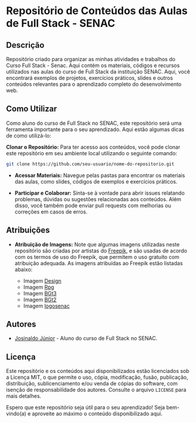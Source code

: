 # Repositório de Conteúdos das Aulas de Full Stack - SENAC


## Descrição
Repositório criado para organizar as minhas atividades e trabalhos do Curso Full Stack - Senac. 
Aqui contém os materiais, códigos e recursos utilizados nas aulas do curso de Full Stack da instituição SENAC. Aqui, você encontrará exemplos de projetos, exercícios práticos, slides e outros conteúdos relevantes para o aprendizado completo do desenvolvimento web.

## Como Utilizar

Como aluno do curso de Full Stack no SENAC, este repositório será uma ferramenta importante para o seu aprendizado. Aqui estão algumas dicas de como utilizá-lo:

**Clonar o Repositório:** Para ter acesso aos conteúdos, você pode clonar este repositório em seu ambiente local utilizando o seguinte comando:


```bash
git clone https://github.com/seu-usuario/nome-do-repositorio.git
```

- **Acessar Materiais:** Navegue pelas pastas para encontrar os materiais das aulas, como slides, códigos de exemplos e exercícios práticos.

- **Participar e Colaborar:** Sinta-se à vontade para abrir issues relatando problemas, dúvidas ou sugestões relacionadas aos conteúdos. Além disso, você também pode enviar pull requests com melhorias ou correções em casos de erros.

## Atribuições

- **Atribuição de Imagens:** Note que algumas imagens utilizadas neste repositório são criadas por artistas do [Freepik](https://br.freepik.com/), e são usadas de acordo com os termos de uso do Freepik, que permitem o uso gratuito com atribuição adequada. As imagens atribuídas ao Freepik estão listadas abaixo:

  
   - Imagem [Design](https://br.freepik.com/fotos-gratis/conceito-de-design-de-inspiracao-de-visao-de-progresso-de-ideias_16437978.htm#query=design%20e%20tecnologia&position=1&from_view=search&track=country_rows_v2)
   - Imagem [Rpg](https://br.freepik.com/fotos-gratis/ainda-vida-de-objetos-com-folha-de-jogo-de-rpg_24749848.htm#from_view=detail_serie)
   - Imagem [BGt3](https://www.freepik.com/free-vector/code-typing-concept-illustration_18840617.htm#query=frontend&position=19&from_view=search&track=sph)
   - Imagem [BGt2](https://www.freepik.com/free-vector/flat-online-education-concept-background_4360069.htm)   
   - Imagem [logosenac](https://www.gratispng.com/png-p8e2j6/)   
   

   
## Autores

- [Josinaldo Júnior](https://github.com/Josinaldo-Jr) - Aluno do curso de Full Stack no SENAC.

## Licença

Este repositório e os conteúdos aqui disponibilizados estão licenciados sob a Licença MIT, o que permite o uso, cópia, modificação, fusão, publicação, distribuição, sublicenciamento e/ou venda de cópias do software, com isenção de responsabilidade dos autores. Consulte o arquivo `LICENSE` para mais detalhes.

Espero que este repositório seja útil para o seu aprendizado! Seja bem-vindo(a) e aproveite ao máximo o conteúdo disponibilizado aqui.